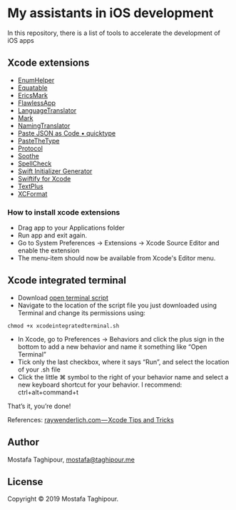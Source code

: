 # My assistants in iOS development

In this repository, there is a list of tools to accelerate the development of iOS apps

## Xcode extensions
- [EnumHelper](https://itunes.apple.com/us/app/enumhelper-for-xcode/id1168548047?mt=12)
- [Equatable](https://github.com/sergdort/XcodeEquatableGenerator)
- [EricsMark](https://github.com/richardfrk/EricsMark)
- [FlawlessApp](https://flawlessapp.io/)
- [LanguageTranslator](https://itunes.apple.com/app/languagetranslator-for-xcode/id1218781096?mt=12)
- [Mark](https://github.com/velyan/Mark)
- [NamingTranslator](https://itunes.apple.com/app/namingtranslator-for-xcode/id1218784832?mt=12)
- [Paste JSON as Code • quicktype](https://github.com/quicktype/quicktype-xcode)
- [PasteTheType](https://itunes.apple.com/us/app/pastethetype/id1288063933?mt=12)
- [Protocol](https://itunes.apple.com/ca/app/protocol-for-xcode/id1212245111?mt=12)
- [Soothe](https://github.com/bsarrazin/soothe)
- [SpellCheck](https://github.com/wangjiejacques/XSpellCheck)
- [Swift Initializer Generator](https://github.com/Bouke/SwiftInitializerGenerator)
- [Swiftify for Xcode](https://itunes.apple.com/us/app/swiftify-for-xcode/id1183412116?mt=12)
- [TextPlus](https://github.com/tuan188/MGTextPlus)
- [XCFormat](https://itunes.apple.com/us/app/xcformat/id1165321484?mt=12)

### How to install xcode extensions
- Drag app to your Applications folder
- Run app and exit again.
- Go to System Preferences -> Extensions -> Xcode Source Editor and enable the extension
- The menu-item should now be available from Xcode's Editor menu.

## Xcode integrated terminal
- Download [open terminal script](scripts/xcodeintegratedterminal.sh)
- Navigate to the location of the script file you just downloaded using Terminal and change its permissions using:
```
chmod +x xcodeintegratedterminal.sh
```
- In Xcode, go to Preferences -> Behaviors and click the plus sign in the bottom to add a new behavior and name it something like “Open Terminal”
- Tick only the last checkbox, where it says “Run”, and select the location of your .sh file
- Click the little ⌘ symbol to the right of your behavior name and select a new keyboard shortcut for your behavior. I recommend: ctrl+alt+command+t

That’s it, you’re done!

References:
[raywenderlich.com — Xcode Tips and Tricks](https://videos.raywenderlich.com/courses/88-xcode-tips-and-tricks/lessons/1?_ga=2.76767701.1781382542.1511961357-1141213228.1402497002)

## Author

Mostafa Taghipour, mostafa@taghipour.me

## License

Copyright © 2019 Mostafa Taghipour. 

[LICENSE]: LICENSE
